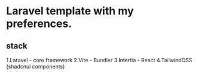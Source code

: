 # Laravel template with my preferences.

## stack
1.Laravel - core framework
2.Vite - Bundler
3.Intertia - React
4.TailwindCSS (shadcnui components)
